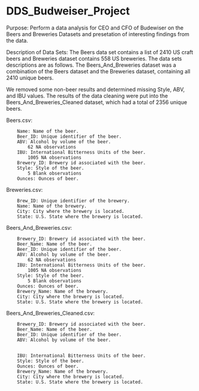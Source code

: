 # DDS_Budweiser_Project

Purpose: Perform a data analysis for CEO and CFO of Budewiser on the Beers and Breweries Datasets and presetation of interesting findings from the data. 

Description of Data Sets: The Beers data set contains a list of 2410 US craft beers and Breweries dataset contains 558 US breweries. The data sets descriptions are as follows.  The Beers_And_Breweries dataset was a combination of the Beers dataset and the Breweries dataset, containing all 2410 unique beers.  

We removed some non-beer results and determined missing Style, ABV, and IBU values.  The results of the data cleaning were put into the Beers_And_Breweries_Cleaned dataset, which had a total of 2356 unique beers.

Beers.csv:

		Name: Name of the beer.
		Beer_ID: Unique identifier of the beer.
		ABV: Alcohol by volume of the beer.
    		62 NA observations
		IBU: International Bitterness Units of the beer.
    		1005 NA observations 
		Brewery_ID: Brewery id associated with the beer.
		Style: Style of the beer. 
    		5 Blank observations
		Ounces: Ounces of beer.

Breweries.csv: 

		Brew_ID: Unique identifier of the brewery.
		Name: Name of the brewery.
		City: City where the brewery is located.
		State: U.S. State where the brewery is located.

Beers_And_Breweries.csv:

  		Brewery_ID: Brewery id associated with the beer.
		Beer_Name: Name of the beer.
		Beer_ID: Unique identifier of the beer.
		ABV: Alcohol by volume of the beer.
    		62 NA observations
		IBU: International Bitterness Units of the beer.
    		1005 NA observations 
		Style: Style of the beer. 
    		5 Blank observations
		Ounces: Ounces of beer.
		Brewery_Name: Name of the brewery.
		City: City where the brewery is located.
		State: U.S. State where the brewery is located.

Beers_And_Breweries_Cleaned.csv:

  		Brewery_ID: Brewery id associated with the beer.
		Beer_Name: Name of the beer.
		Beer_ID: Unique identifier of the beer.
		ABV: Alcohol by volume of the beer.

  
		IBU: International Bitterness Units of the beer.
		Style: Style of the beer. 
		Ounces: Ounces of beer.
		Brewery_Name: Name of the brewery.
		City: City where the brewery is located.
		State: U.S. State where the brewery is located.

